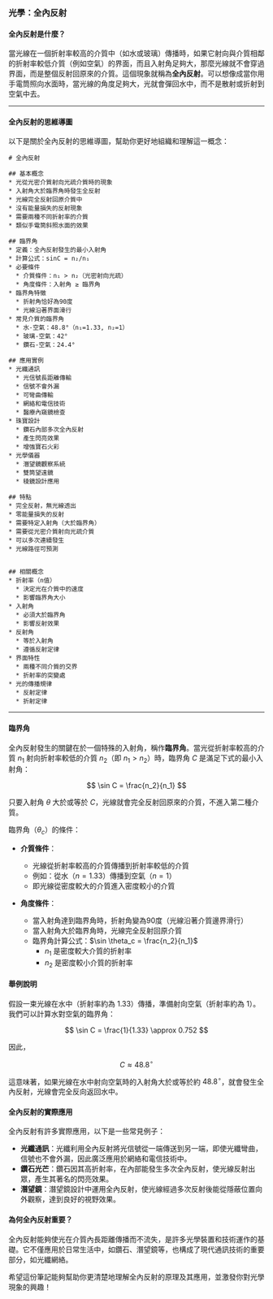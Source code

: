 ### 光學：全內反射

#### 全內反射是什麼？
當光線在一個折射率較高的介質中（如水或玻璃）傳播時，如果它射向與介質相鄰的折射率較低介質（例如空氣）的界面，而且入射角足夠大，那麼光線就不會穿過界面，而是整個反射回原來的介質。這個現象就稱為**全內反射**。可以想像成當你用手電筒照向水面時，當光線的角度足夠大，光就會彈回水中，而不是散射或折射到空氣中去。

---
#### **全內反射的思維導圖**

以下是關於全內反射的思維導圖，幫助你更好地組織和理解這一概念：

```markmap
# 全內反射

## 基本概念
* 光從光密介質射向光疏介質時的現象
* 入射角大於臨界角時發生全反射
* 光線完全反射回原介質中
* 沒有能量損失的反射現象
* 需要兩種不同折射率的介質
* 類似手電筒斜照水面的效果

## 臨界角
* 定義：全內反射發生的最小入射角
* 計算公式：sinC = n₂/n₁
* 必要條件
  * 介質條件：n₁ > n₂（光密射向光疏）
  * 角度條件：入射角 ≥ 臨界角
* 臨界角特徵
  * 折射角恰好為90度
  * 光線沿著界面滑行
* 常見介質的臨界角
  * 水-空氣：48.8°（n₁=1.33, n₂=1）
  * 玻璃-空氣：42°
  * 鑽石-空氣：24.4°

## 應用實例
* 光纖通訊
  * 光信號長距離傳輸
  * 信號不會外漏
  * 可彎曲傳輸
  * 網絡和電信技術
  * 醫療內窺鏡檢查
* 珠寶設計
  * 鑽石內部多次全內反射
  * 產生閃亮效果
  * 增強寶石火彩
* 光學儀器
  * 潛望鏡觀察系統
  * 雙筒望遠鏡
  * 稜鏡設計應用

## 特點
* 完全反射，無光線透出
* 零能量損失的反射
* 需要特定入射角（大於臨界角）
* 需要從光密介質射向光疏介質
* 可以多次連續發生
* 光線路徑可預測


## 相關概念
* 折射率（n值）
  * 決定光在介質中的速度
  * 影響臨界角大小
* 入射角
  * 必須大於臨界角
  * 影響反射效果
* 反射角
  * 等於入射角
  * 遵循反射定律
* 界面特性
  * 兩種不同介質的交界
  * 折射率的突變處
* 光的傳播規律
  * 反射定律
  * 折射定律
```

---

#### 臨界角
全內反射發生的關鍵在於一個特殊的入射角，稱作**臨界角**。當光從折射率較高的介質 $n_1$ 射向折射率較低的介質 $n_2$（即 $n_1 > n_2$）時，臨界角 $C$ 是滿足下式的最小入射角：

$$
\sin C = \frac{n_2}{n_1}
$$

只要入射角 $\theta$ 大於或等於 $C$，光線就會完全反射回原來的介質，不進入第二種介質。

臨界角（$\theta_c$）的條件：

- **介質條件**：
    - 光線從折射率較高的介質傳播到折射率較低的介質
    - 例如：從水（$n = 1.33$）傳播到空氣（$n = 1$）
    - 即光線從密度較大的介質進入密度較小的介質

- **角度條件**：
    - 當入射角達到臨界角時，折射角變為90度（光線沿著介質邊界滑行）
    - 當入射角大於臨界角時，光線完全反射回原介質
    - 臨界角計算公式：$\sin \theta_c = \frac{n_2}{n_1}$
        - $n_1$ 是密度較大介質的折射率
        - $n_2$ 是密度較小介質的折射率

#### 舉例說明
假設一束光線在水中（折射率約為 $1.33$）傳播，準備射向空氣（折射率約為 $1$）。我們可以計算水對空氣的臨界角：

$$
\sin C = \frac{1}{1.33} \approx 0.752
$$

因此，

$$
C \approx 48.8^\circ
$$

這意味著，如果光線在水中射向空氣時的入射角大於或等於約 $48.8^\circ$，就會發生全內反射，光線會完全反向返回水中。

#### 全內反射的實際應用
全內反射有許多實際應用，以下是一些常見例子：

- **光纖通訊**：光纖利用全內反射將光信號從一端傳送到另一端，即使光纖彎曲，信號也不會外漏，因此廣泛應用於網絡和電信技術中。
- **鑽石光芒**：鑽石因其高折射率，在內部能發生多次全內反射，使光線反射出眾，產生其著名的閃亮效果。
- **潛望鏡**：潛望鏡設計中運用全內反射，使光線經過多次反射後能從隱蔽位置向外觀察，達到良好的視野效果。

#### 為何全內反射重要？
全內反射能夠使光在介質內長距離傳播而不流失，是許多光學裝置和技術運作的基礎。它不僅應用於日常生活中，如鑽石、潛望鏡等，也構成了現代通訊技術的重要部分，如光纖網絡。

希望這份筆記能夠幫助你更清楚地理解全內反射的原理及其應用，並激發你對光學現象的興趣！